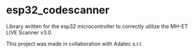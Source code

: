 # esp32_codescanner
Library written for the esp32 microcontroller to correctly utilize the MH-ET LIVE Scanner v3.0.

This project was made in collaboration with Adatec s.r.l.